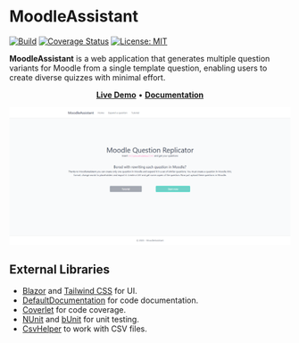 # MoodleAssistant

[![Build](https://github.com/S0Ale/MoodleAssistant/actions/workflows/build.yml/badge.svg)](https://github.com/S0Ale/MoodleAssistant/actions/workflows/build.yml) <a href='https://coveralls.io/github/S0Ale/MoodleAssistant?branch=master'><img src='https://coveralls.io/repos/github/S0Ale/MoodleAssistant/badge.svg?branch=master' alt='Coverage Status' /></a> [![License: MIT](https://img.shields.io/badge/License-MIT-yellow.svg)](https://opensource.org/licenses/MIT)

**MoodleAssistant** is a web application that generates multiple question variants for Moodle from a single template question, enabling users to create diverse quizzes with minimal effort.

<p align="center" style="align-items: center">
    <a href="https://moodleassistant.azurewebsites.net/" target="_blank"><b>Live Demo</b></a> •
    <a href="https://github.com/S0Ale/MoodleAssistant/wiki" target="_blank"><b>Documentation</b></a>
</p>

<kbd>
<img src="https://github.com/S0Ale/MoodleAssistant/blob/master/docs/Home-site.png"/>
</kbd>

## External Libraries

- [Blazor](https://dotnet.microsoft.com/en-us/apps/aspnet/web-apps/blazor) and [Tailwind CSS](https://github.com/tailwindlabs/tailwindcss) for UI.
- [DefaultDocumentation](https://github.com/Doraku/DefaultDocumentation) for code documentation.
- [Coverlet](https://github.com/coverlet-coverage/coverlet) for code coverage.
- [NUnit](https://github.com/nunit/nunit) and [bUnit](https://github.com/bUnit-dev/bUnit) for unit testing.
- [CsvHelper](https://github.com/JoshClose/CsvHelper) to work with CSV files.

